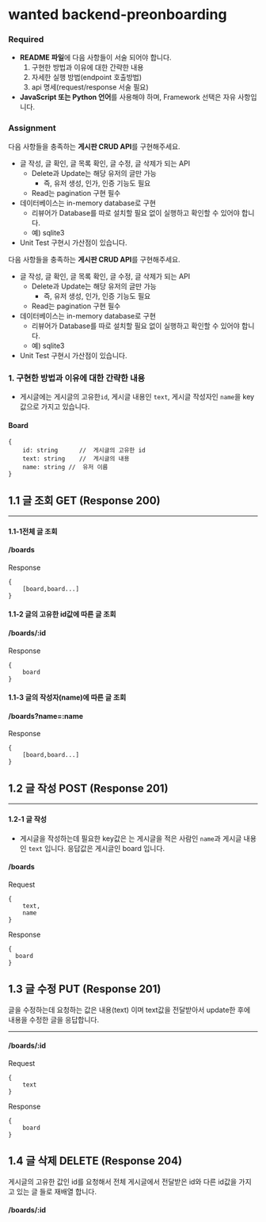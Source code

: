 # wanted backend-preonboarding

### Required

- **README 파일**에 다음 사항들이 서술 되어야 합니다.
  1. 구현한 방법과 이유에 대한 간략한 내용
  2. 자세한 실행 방법(endpoint 호출방법)
  3. api 명세(request/response 서술 필요)
- **JavaScript 또는 Python 언어**를 사용해야 하며, Framework 선택은 자유 사항입니다.

### Assignment

다음 사항들을 충족하는 **게시판 CRUD API**를 구현해주세요.

- 글 작성, 글 확인, 글 목록 확인, 글 수정, 글 삭제가 되는 API
  - Delete과 Update는 해당 유저의 글만 가능
    - 즉, 유저 생성, 인가, 인증 기능도 필요
  - Read는 pagination 구현 필수
- 데이터베이스는 in-memory database로 구현
  - 리뷰어가 Database를 따로 설치할 필요 없이 실행하고 확인할 수 있어야 합니다.
  - 예) sqlite3
- Unit Test 구현시 가산점이 있습니다.

다음 사항들을 충족하는 **게시판 CRUD API**를 구현해주세요.

- 글 작성, 글 확인, 글 목록 확인, 글 수정, 글 삭제가 되는 API
  - Delete과 Update는 해당 유저의 글만 가능
    - 즉, 유저 생성, 인가, 인증 기능도 필요
  - Read는 pagination 구현 필수
- 데이터베이스는 in-memory database로 구현
  - 리뷰어가 Database를 따로 설치할 필요 없이 실행하고 확인할 수 있어야 합니다.
  - 예) sqlite3
- Unit Test 구현시 가산점이 있습니다.

### 1. 구현한 방법과 이유에 대한 간략한 내용

- 게시글에는 게시글의 고유한`id`, 게시글 내용인 `text`, 게시글 작성자인 `name`을 key값으로 가지고 있습니다.

#### Board

```
{
    id: string      //  게시글의 고유한 id
    text: string    //  게시글의 내용
    name: string //  유저 이름
}
```

## 1.1 글 조회 GET (Response 200)

<hr>

#### 1.1-1전체 글 조회

#### /boards

Response

```
{
    [board,board...]
}
```

#### 1.1-2 글의 고유한 id값에 따른 글 조회

#### /boards/:id

Response

```
{
    board
}
```

#### 1.1-3 글의 작성자(name)에 따른 글 조회

#### /boards?name=:name

Response

```
{
    [board,board...]
}
```

## 1.2 글 작성 POST (Response 201)

<hr>

#### 1.2-1 글 작성

- 게시글을 작성하는데 필요한 key값은 는 게시글을 적은 사람인 `name`과 게시글 내용인 `text` 입니다.
  응답값은 게시글인 board 입니다.

#### /boards

Request

```
{
    text,
    name
}
```

Response

```
{
  board
}
```

## 1.3 글 수정 PUT (Response 201)

글을 수정하는데 요청하는 값은 내용(text) 이며 text값을 전달받아서 update한 후에 내용을 수정한 글을 응답합니다.

<hr>

#### /boards/:id

Request

```
{
    text
}

```

Response

```
{
    board
}
```

## 1.4 글 삭제 DELETE (Response 204)

게시글의 고유한 값인 id를 요청해서 전체 게시글에서 전달받은 id와 다른 id값을 가지고 있는 글 들로 재배열 합니다.

#### /boards/:id
